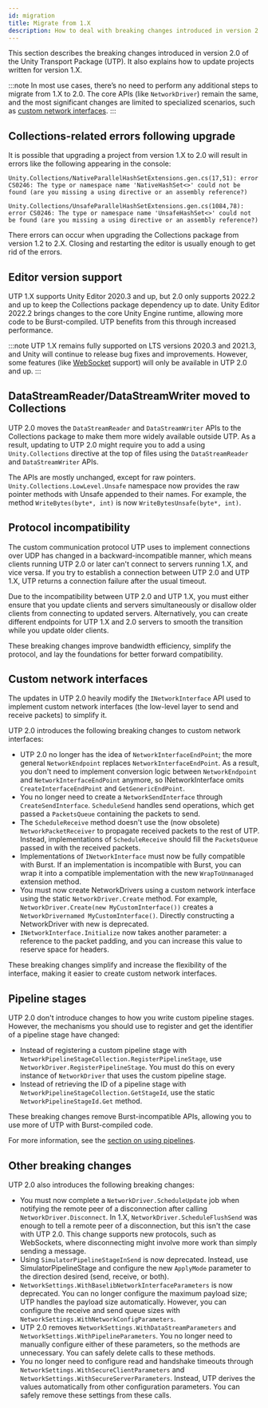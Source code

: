 ```yaml
---
id: migration
title: Migrate from 1.X
description: How to deal with breaking changes introduced in version 2.0 of Unity Transport.
---
```


This section describes the breaking changes introduced in version 2.0 of the Unity Transport Package (UTP). It also explains how to update projects written for version 1.X.

:::note
In most use cases, there’s no need to perform any additional steps to migrate from 1.X to 2.0. The core APIs (like `NetworkDriver`) remain the same, and the most significant changes are limited to specialized scenarios, such as [custom network interfaces](#custom-network-interfaces).
:::

## Collections-related errors following upgrade

It is possible that upgrading a project from version 1.X to 2.0 will result in errors like the following appearing in the console:

```
Unity.Collections/NativeParallelHashSetExtensions.gen.cs(17,51): error CS0246: The type or namespace name 'NativeHashSet<>' could not be found (are you missing a using directive or an assembly reference?)

Unity.Collections/UnsafeParallelHashSetExtensions.gen.cs(1084,78): error CS0246: The type or namespace name 'UnsafeHashSet<>' could not be found (are you missing a using directive or an assembly reference?)
```

There errors can occur when upgrading the Collections package from version 1.2 to 2.X. Closing and restarting the editor is usually enough to get rid of the errors.



## Editor version support

UTP 1.X supports Unity Editor 2020.3 and up, but 2.0 only supports 2022.2 and up to keep the Collections package dependency up to date. Unity Editor 2022.2 brings changes to the core Unity Engine runtime, allowing more code to be Burst-compiled. UTP benefits from this through increased performance.

:::note
UTP 1.X remains fully supported on LTS versions 2020.3 and 2021.3, and Unity will continue to release bug fixes and improvements. However, some features (like [WebSocket](workflow-client-server-ws.md) support) will only be available in UTP 2.0 and up.
:::

## DataStreamReader/DataStreamWriter moved to Collections

UTP 2.0 moves the `DataStreamReader` and `DataStreamWriter` APIs to the Collections package to make them more widely available outside UTP. As a result, updating to UTP 2.0 might require you to add a using `Unity.Collections` directive at the top of files using the `DataStreamReader` and `DataStreamWriter` APIs.

The APIs are mostly unchanged, except for raw pointers. `Unity.Collections.LowLevel.Unsafe` namespace now provides the raw pointer methods with Unsafe appended to their names. For example, the method `WriteBytes(byte*, int)` is now `WriteBytesUnsafe(byte*, int)`.

## Protocol incompatibility

The custom communication protocol UTP uses to implement connections over UDP has changed in a backward-incompatible manner, which means clients running UTP 2.0 or later can't connect to servers running 1.X, and vice versa. If you try to establish a connection between UTP 2.0 and UTP 1.X, UTP returns a connection failure after the usual timeout.

Due to the incompatibility between UTP 2.0 and UTP 1.X, you must either ensure that you update clients and servers simultaneously or disallow older clients from connecting to updated servers. Alternatively, you can create different endpoints for UTP 1.X and 2.0 servers to smooth the transition while you update older clients.

These breaking changes improve bandwidth efficiency, simplify the protocol, and lay the foundations for better forward compatibility.

## Custom network interfaces

The updates in UTP 2.0 heavily modify the `INetworkInterface` API used to implement custom network interfaces (the low-level layer to send and receive packets) to simplify it.

UTP 2.0 introduces the following breaking changes to custom network interfaces:

- UTP 2.0 no longer has the idea of `NetworkInterfaceEndPoint`; the more general `NetworkEndpoint` replaces `NetworkInterfaceEndPoint`. As a result, you don't need to implement conversion logic between `NetworkEndpoint` and `NetworkInterfaceEndPoint` anymore, so INetworkInterface omits `CreateInterfaceEndPoint` and `GetGenericEndPoint`.
- You no longer need to create a `NetworkSendInterface` through `CreateSendInterface`. `ScheduleSend` handles send operations, which get passed a `PacketsQueue` containing the packets to send.
- The `ScheduleReceive` method doesn't use the (now obsolete) `NetworkPacketReceiver` to propagate received packets to the rest of UTP. Instead, implementations of `ScheduleReceive` should fill the `PacketsQueue` passed in with the received packets.
- Implementations of `INetworkInterface` must now be fully compatible with Burst. If an implementation is incompatible with Burst, you can wrap it into a compatible implementation with the new `WrapToUnmanaged` extension method.
- You must now create NetworkDrivers using a custom network interface using the static `NetworkDriver.Create` method. For example, `NetworkDriver.Create(new MyCustomInterface())` creates a `NetworkDrivernamed MyCustomInterface()`. Directly constructing a NetworkDriver with new is deprecated.
- `INetworkInterface.Initialize` now takes another parameter: a reference to the packet padding, and you can increase this value to reserve space for headers.

These breaking changes simplify and increase the flexibility of the interface, making it easier to create custom network interfaces.

## Pipeline stages

UTP 2.0 don't introduce changes to how you write custom pipeline stages. However, the mechanisms you should use to register and get the identifier of a pipeline stage have changed:

- Instead of registering a custom pipeline stage with `NetworkPipelineStageCollection.RegisterPipelineStage`, use `NetworkDriver.RegisterPipelineStage`. You must do this on every instance of `NetworkDriver` that uses the custom pipeline stage.
- Instead of retrieving the ID of a pipeline stage with `NetworkPipelineStageCollection.GetStageId`, use the static `NetworkPipelineStageId.Get` method.

These breaking changes remove Burst-incompatible APIs, allowing you to use more of UTP with Burst-compiled code.

For more information, see the [section on using pipelines](https://docs.unity3d.com/Packages/com.unity.transport@2.0/manual/pipelines-usage.html).

## Other breaking changes

UTP 2.0 also introduces the following breaking changes:

* You must now complete a `NetworkDriver.ScheduleUpdate` job when notifying the remote peer of a disconnection after calling `NetworkDriver.Disconnect`. In 1.X, `NetworkDriver.ScheduleFlushSend` was enough to tell a remote peer of a disconnection, but this isn't the case with UTP 2.0. This change supports new protocols, such as WebSockets, where disconnecting might involve more work than simply sending a message.
* Using `SimulatorPipelineStageInSend` is now deprecated. Instead, use SimulatorPipelineStage and configure the new `ApplyMode` parameter to the direction desired (send, receive, or both).
* `NetworkSettings.WithBaselibNetworkInterfaceParameters` is now deprecated. You can no longer configure the maximum payload size; UTP handles the payload size automatically. However, you can configure the receive and send queue sizes with `NetworkSettings.WithNetworkConfigParameters`.
* UTP 2.0 removes `NetworkSettings.WithDataStreamParameters` and `NetworkSettings.WithPipelineParameters`. You no longer need to manually configure either of these parameters, so the methods are unnecessary. You can safely delete calls to these methods.
* You no longer need to configure read and handshake timeouts through `NetworkSettings.WithSecureClientParameters` and `NetworkSettings.WithSecureServerParameters`. Instead, UTP derives the values automatically from other configuration parameters. You can safely remove these settings from these calls.
